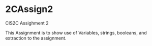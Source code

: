 # 2CAssign2
CIS2C Assighment 2


This Assignment is to show use of Variables, strings, booleans, and extraction to the assignment.
